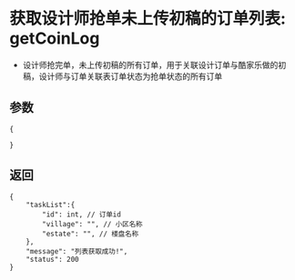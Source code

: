 # 获取设计师抢单未上传初稿的订单列表: getCoinLog

- 设计师抢完单，未上传初稿的所有订单，用于关联设计订单与酷家乐做的初稿，设计师与订单关联表订单状态为抢单状态的所有订单

## 参数

    {
        
    }

## 返回

    {
        "taskList":{
            "id": int, // 订单id
            "village": "", // 小区名称
            "estate": "", // 楼盘名称
        },
        "message": "列表获取成功!",
        "status": 200
    }